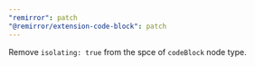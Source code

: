 ```yaml
---
"remirror": patch
"@remirror/extension-code-block": patch
---
```


Remove `isolating: true` from the spce of `codeBlock` node type.
